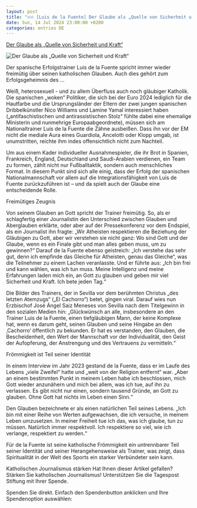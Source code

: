 ```yaml
---
layout: post
title: "🔥🔥 [Luis de la Fuente] Der Glaube als „Quelle von Sicherheit und Kraft“"
date: Sun, 14 Jul 2024 23:00:00 +0200
categories: entries DE
---
```

[Der Glaube als „Quelle von Sicherheit und Kraft“](https://www.die-tagespost.de/kultur/feuilleton/der-glaube-als-quelle-von-sicherheit-und-kraft-art-253411)

![Der Glaube als „Quelle von Sicherheit und Kraft“](https://www.die-tagespost.de/storage/image/8/8/6/9/89688_luis-de-la-fuente_feed-tag_1CBf-o_R0aNcf.jpg)

Der spanische Erfolgstrainer Luis de la Fuente spricht immer wieder freimütig über seinen katholischen Glauben. Auch dies gehört zum Erfolgsgeheimnis des ...

Weiß, heterosexuell - und zu allem Überfluss auch noch gläubiger Katholik. Die spanischen „woken“ Politiker, die sich bei der Euro 2024 lediglich für die Hautfarbe und die Ursprungsländer der Eltern der zwei jungen spanischen Dribbelkünstler Nico Williams und Lamine Yamal interessiert haben („antifaschistischen und antirassistischen Stolz“ fühlte dabei eine ehemalige Ministerin und nunmehrige Europaabgeordnete), müssen sich am Nationaltrainer Luis de la Fuente die Zähne ausbeißen. Dass ihn vor der EM nicht die mediale Aura eines Guardiola, Ancelotti oder Klopp umgab, ist unumstritten, reichte ihm indes offensichtlich nicht zum Nachteil.

Um aus einem Kader individueller Ausnahmespieler, die ihr Brot in Spanien, Frankreich, England, Deutschland und Saudi-Arabien verdienen, ein Team zu formen, zählt nicht nur Fußballtaktik, sondern auch menschliches Format. In diesem Punkt sind sich alle einig, dass der Erfolg der spanischen Nationalmannschaft vor allem auf die Integrationsfähigkeit von Luis de Fuente zurückzuführen ist – und da spielt auch der Glaube eine entscheidende Rolle.

Freimütiges Zeugnis

Von seinem Glauben an Gott spricht der Trainer freimütig. So, als er schlagfertig einer Journalistin den Unterschied zwischen Glauben und Aberglauben erklärte, oder aber auf der Pressekonferenz vor dem Endspiel, als ein Journalist ihn fragte: „Wir Atheisten respektieren die Beziehung der Gläubigen zu Gott, aber wir verstehen sie nicht ganz: Wo sind Gott und der Glaube, wenn es ein Finale gibt und man alles geben muss, um zu gewinnen?“ Darauf de la Fuente ebenso geistreich: „Ich verstehe das sehr gut, denn ich empfinde das Gleiche für Atheisten, genau das Gleiche“, was die Teilnehmer zu einem Lachen veranlasste. Und er führte aus: „Ich bin frei und kann wählen, was ich tun muss. Meine Intelligenz und meine Erfahrungen laden mich ein, an Gott zu glauben und geben mir viel Sicherheit und Kraft. Ich bete jeden Tag.“

Die Bilder des Trainers, der in Sevilla vor dem berühmten Christus „des letzten Atemzugs“ („El Cachorro“) betet, gingen viral. Darauf wies nun Erzbischof José Ángel Saiz Meneses von Sevilla nach dem Titelgewinn in den sozialen Medien hin: „Glückwünsch an alle, insbesondere an den Trainer Luis de la Fuente, einen tiefgläubigen Mann, der keine Komplexe hat, wenn es darum geht, seinen Glauben und seine Hingabe an den ‚Cachorro‘ öffentlich zu bekunden. Er hat es verstanden, den Glauben, die Bescheidenheit, den Wert der Mannschaft vor der Individualität, den Geist der Aufopferung, der Anstrengung und des Vertrauens zu vermitteln.“

Frömmigkeit ist Teil seiner Identität

In einem Interview im Jahr 2023 gestand de la Fuente, dass er im Laufe des Lebens „viele Zweifel“ hatte und „weit von der Religion entfernt“ war. „Aber an einem bestimmten Punkt in meinem Leben habe ich beschlossen, mich Gott wieder anzunähern und mich bei allem, was ich tue, auf ihn zu verlassen. Es gibt nicht nur einen, sondern tausend Gründe, an Gott zu glauben. Ohne Gott hat nichts im Leben einen Sinn.“

Den Glauben bezeichnete er als einen natürlichen Teil seines Lebens. „Ich bin mit einer Reihe von Werten aufgewachsen, die ich versuche, in meinem Leben umzusetzen. In meiner Freiheit tue ich das, was ich glaube, tun zu müssen. Natürlich immer respektvoll. Ich respektiere so viel, wie ich verlange, respektiert zu werden.“

Für de la Fuente ist seine katholische Frömmigkeit ein untrennbarer Teil seiner Identität und seiner Herangehensweise als Trainer, was zeigt, dass Spiritualität in der Welt des Sports ein starker Verbündeter sein kann.

Katholischen Journalismus stärken Hat Ihnen dieser Artikel gefallen? Stärken Sie katholischen Journalismus! Unterstützen Sie die Tagespost Stiftung mit Ihrer Spende.

Spenden Sie direkt. Einfach den Spendenbutton anklicken und Ihre Spendenoption auswählen:

